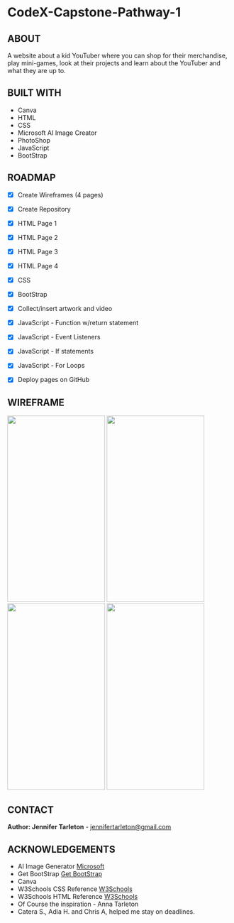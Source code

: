 # CodeX-Capstone-Pathway-1
## ABOUT

  A website about a kid YouTuber where you can shop for their merchandise, play mini-games, look at their projects and learn about the YouTuber and what they are up to. 
  
  
## BUILT WITH

* Canva
* HTML
* CSS
* Microsoft AI Image Creator
* PhotoShop
* JavaScript
* BootStrap


## ROADMAP

* [x] Create Wireframes (4 pages)
* [x] Create Repository
* [x] HTML Page 1
* [x] HTML Page 2
* [x] HTML Page 3
* [x] HTML Page 4
* [x] CSS
* [x] BootStrap
* [x] Collect/insert artwork and video 
* [x] JavaScript - Function w/return statement
* [x] JavaScript - Event Listeners
* [x] JavaScript - If statements
* [x] JavaScript - For Loops
* [x] Deploy pages on GitHub


## WIREFRAME

<img src="https://github.com/JenniferT9462/CodeX-Capstone-Pathway-1/assets/63979357/5327a360-5b38-400b-b15d-2ca8a4f6c38d" height="420" width="220">

<img src="https://github.com/JenniferT9462/CodeX-Capstone-Pathway-1/assets/63979357/6d489034-b274-4afd-a042-bf68b288daa4" height="420" width="220">
<img src="https://github.com/JenniferT9462/CodeX-Capstone-Pathway-1/assets/63979357/7f15decd-fe2e-4eb9-a52f-9f3bac76ebc2" height="420" width="220">
<img src="https://github.com/JenniferT9462/CodeX-Capstone-Pathway-1/assets/63979357/371c715e-9623-44d9-8d94-d464e53f97f6" height="420" width="220">



## CONTACT

**Author: Jennifer Tarleton** - jennifertarleton@gmail.com

## ACKNOWLEDGEMENTS

* AI Image Generator [Microsoft](https://designer.microsoft.com/image-creator)
* Get BootStrap [Get BootStrap](https://getbootstrap.com/docs/5.3/getting-started/introduction/)
* Canva
* W3Schools CSS Reference [W3Schools](https://www.w3schools.com/cssref/index.php)
* W3Schools HTML Reference [W3Schools](https://www.w3schools.com/tags/default.asp)
* Of Course the inspiration - Anna Tarleton
* Catera S., Adia H. and Chris A, helped me stay on deadlines.

